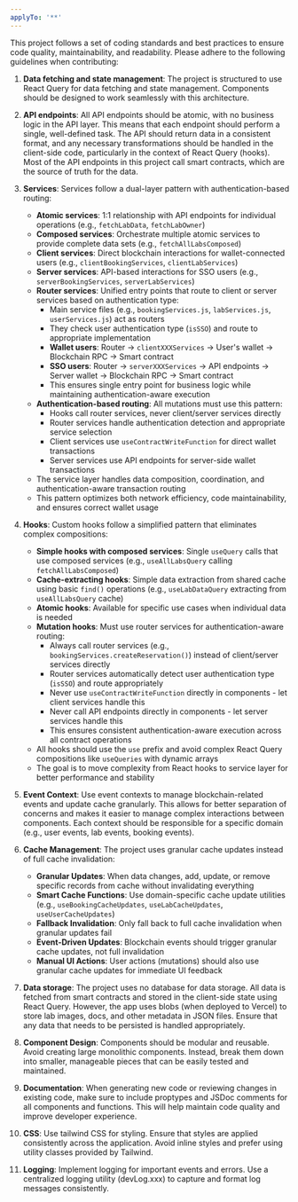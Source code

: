 ```yaml
---
applyTo: '**'
---
```

This project follows a set of coding standards and best practices to ensure code quality, maintainability, and readability. Please adhere to the following guidelines when contributing:

1. **Data fetching and state management**: The project is structured to use React Query for data fetching and state management. Components should be designed to work seamlessly with this architecture.

2. **API endpoints**: All API endpoints should be atomic, with no business logic in the API layer. This means that each endpoint should perform a single, well-defined task. The API should return data in a consistent format, and any necessary transformations should be handled in the client-side code, particularly in the context of React Query (hooks). Most of the API endpoints in this project call smart contracts, which are the source of truth for the data.

3. **Services**: Services follow a dual-layer pattern with authentication-based routing:
   - **Atomic services**: 1:1 relationship with API endpoints for individual operations (e.g., `fetchLabData`, `fetchLabOwner`)
   - **Composed services**: Orchestrate multiple atomic services to provide complete data sets (e.g., `fetchAllLabsComposed`)
   - **Client services**: Direct blockchain interactions for wallet-connected users (e.g., `clientBookingServices`, `clientLabServices`)
   - **Server services**: API-based interactions for SSO users (e.g., `serverBookingServices`, `serverLabServices`)
   - **Router services**: Unified entry points that route to client or server services based on authentication type:
     - Main service files (e.g., `bookingServices.js`, `labServices.js`, `userServices.js`) act as routers
     - They check user authentication type (`isSSO`) and route to appropriate implementation
     - **Wallet users**: Router → `clientXXXServices` → User's wallet → Blockchain RPC → Smart contract
     - **SSO users**: Router → `serverXXXServices` → API endpoints → Server wallet → Blockchain RPC → Smart contract
     - This ensures single entry point for business logic while maintaining authentication-aware execution
   - **Authentication-based routing**: All mutations must use this pattern:
     - Hooks call router services, never client/server services directly
     - Router services handle authentication detection and appropriate service selection
     - Client services use `useContractWriteFunction` for direct wallet transactions
     - Server services use API endpoints for server-side wallet transactions
   - The service layer handles data composition, coordination, and authentication-aware transaction routing
   - This pattern optimizes both network efficiency, code maintainability, and ensures correct wallet usage

4. **Hooks**: Custom hooks follow a simplified pattern that eliminates complex compositions:
   - **Simple hooks with composed services**: Single `useQuery` calls that use composed services (e.g., `useAllLabsQuery` calling `fetchAllLabsComposed`)
   - **Cache-extracting hooks**: Simple data extraction from shared cache using basic `find()` operations (e.g., `useLabDataQuery` extracting from `useAllLabsQuery` cache)
   - **Atomic hooks**: Available for specific use cases when individual data is needed
   - **Mutation hooks**: Must use router services for authentication-aware routing:
     - Always call router services (e.g., `bookingServices.createReservation()`) instead of client/server services directly
     - Router services automatically detect user authentication type (`isSSO`) and route appropriately
     - Never use `useContractWriteFunction` directly in components - let client services handle this
     - Never call API endpoints directly in components - let server services handle this
     - This ensures consistent authentication-aware execution across all contract operations
   - All hooks should use the `use` prefix and avoid complex React Query compositions like `useQueries` with dynamic arrays
   - The goal is to move complexity from React hooks to service layer for better performance and stability

5. **Event Context**: Use event contexts to manage blockchain-related events and update cache granularly. This allows for better separation of concerns and makes it easier to manage complex interactions between components. Each context should be responsible for a specific domain (e.g., user events, lab events, booking events).

6. **Cache Management**: The project uses granular cache updates instead of full cache invalidation:
   - **Granular Updates**: When data changes, add, update, or remove specific records from cache without invalidating everything
   - **Smart Cache Functions**: Use domain-specific cache update utilities (e.g., `useBookingCacheUpdates`, `useLabCacheUpdates`, `useUserCacheUpdates`)
   - **Fallback Invalidation**: Only fall back to full cache invalidation when granular updates fail
   - **Event-Driven Updates**: Blockchain events should trigger granular cache updates, not full invalidation
   - **Manual UI Actions**: User actions (mutations) should also use granular cache updates for immediate UI feedback

7. **Data storage**: The project uses no database for data storage. All data is fetched from smart contracts and stored in the client-side state using React Query. However, the app uses blobs (when deployed to Vercel) to store lab images, docs, and other metadata in JSON files. Ensure that any data that needs to be persisted is handled appropriately.

8. **Component Design**: Components should be modular and reusable. Avoid creating large monolithic components. Instead, break them down into smaller, manageable pieces that can be easily tested and maintained.

9. **Documentation**: When generating new code or reviewing changes in existing code, make sure to include proptypes and JSDoc comments for all components and functions. This will help maintain code quality and improve developer experience.

10. **CSS**: Use tailwind CSS for styling. Ensure that styles are applied consistently across the application. Avoid inline styles and prefer using utility classes provided by Tailwind.

11. **Logging**: Implement logging for important events and errors. Use a centralized logging utility (devLog.xxx) to capture and format log messages consistently.